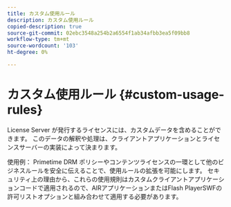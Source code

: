 ```yaml
---
title: カスタム使用ルール
description: カスタム使用ルール
copied-description: true
source-git-commit: 02ebc3548a254b2a6554f1ab34afbb3ea5f09bb8
workflow-type: tm+mt
source-wordcount: '103'
ht-degree: 0%

---
```


# カスタム使用ルール {#custom-usage-rules}

License Server が発行するライセンスには、カスタムデータを含めることができます。 このデータの解釈や処理は、クライアントアプリケーションとライセンスサーバーの実装によって決まります。

使用例： Primetime DRM ポリシーやコンテンツライセンスの一環として他のビジネスルールを安全に伝えることで、使用ルールの拡張を可能にします。 セキュリティ上の理由から、これらの使用規則はカスタムクライアントアプリケーションコードで適用されるので、AIRアプリケーションまたはFlash PlayerSWFの許可リストオプションと組み合わせて適用する必要があります。

